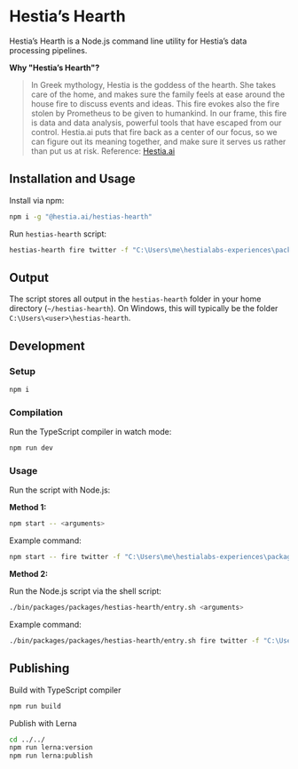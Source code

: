 # Hestia’s Hearth

Hestia’s Hearth is a Node.js command line utility for Hestia’s data processing pipelines.

**Why "Hestia’s Hearth"?**

> In Greek mythology, Hestia is the goddess of the hearth. She takes care of the home, and makes sure the family feels at ease around the house fire to discuss events and ideas. This fire evokes also the fire stolen by Prometheus to be given to humankind. In our frame, this fire is data and data analysis, powerful tools that have escaped from our control. Hestia.ai puts that fire back as a center of our focus, so we can figure out its meaning together, and make sure it serves us rather than put us at risk.
> Reference: [Hestia.ai](https://hestia.ai/en/about/#philosophy)

## Installation and Usage

Install via npm:

```bash
npm i -g "@hestia.ai/hestias-hearth"
```

Run `hestias-hearth` script:

```bash
hestias-hearth fire twitter -f "C:\Users\me\hestialabs-experiences\packages\lib\data-samples\twitter-small.zip"
```

## Output

The script stores all output in the `hestias-hearth` folder in your home directory (`~/hestias-hearth`). On Windows, this will typically be the folder `C:\Users\<user>\hestias-hearth`.

## Development

### Setup

```sh
npm i
```

### Compilation

Run the TypeScript compiler in watch mode:

```sh
npm run dev
```

### Usage

Run the script with Node.js:

**Method 1:**

```sh
npm start -- <arguments>
```

Example command:

```sh
npm start -- fire twitter -f "C:\Users\me\hestialabs-experiences\packages\lib\data-samples\twitter-small.zip"
```

**Method 2:**

Run the Node.js script via the shell script:

```sh
./bin/packages/packages/hestias-hearth/entry.sh <arguments>
```

Example command:

```sh
./bin/packages/packages/hestias-hearth/entry.sh fire twitter -f "C:\Users\me\hestialabs-experiences\packages\lib\data-samples\twitter-small.zip"
```

## Publishing

Build with TypeScript compiler

```sh
npm run build
```

Publish with Lerna

```sh
cd ../../
npm run lerna:version
npm run lerna:publish
```
